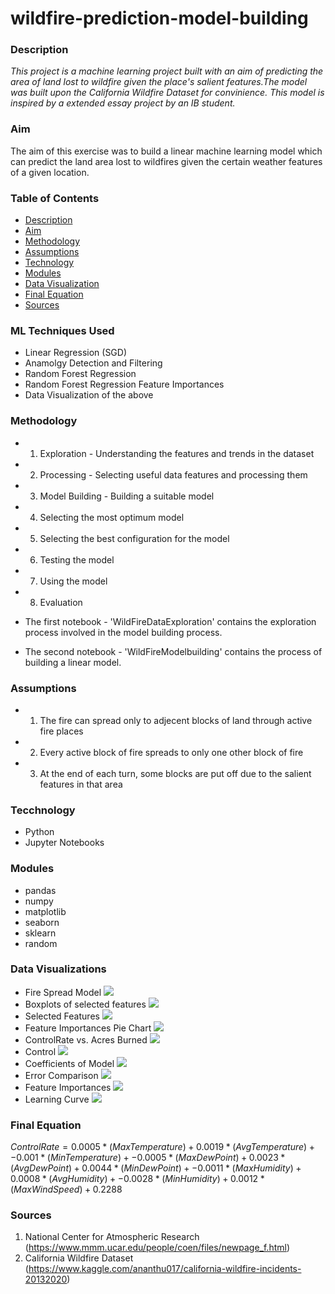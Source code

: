# wildfire-prediction-model-building

### Description
*This project is a machine learning project built with an aim of predicting the area of land lost to wildfire given the place's salient features.The model was built upon the California Wildfire Dataset for convinience. This model is inspired by a extended essay project by an IB student.*

### Aim 
The aim of this exercise was to build a linear machine learning model which can predict the land area lost to wildfires given the certain weather features of a given location. 

### Table of Contents 
* [Description](#description)
* [Aim](#aim)
* [Methodology](#methodology)
* [Assumptions](#assumptions)
* [Technology](#technology)
* [Modules](#modules)
* [Data Visualization](#data-visualization)
* [Final Equation](#final-equation)
* [Sources](#sources)

### ML Techniques Used
* Linear Regression (SGD)
* Anamolgy Detection and Filtering 
* Random Forest Regression 
* Random Forest Regression Feature Importances
* Data Visualization of the above

### Methodology 
* 1) Exploration - Understanding the features and trends in the dataset
* 2) Processing - Selecting useful data features and processing them 
* 3) Model Building - Building a suitable model
* 4) Selecting the most optimum model 
* 5) Selecting the best configuration for the model 
* 6) Testing the model 
* 7) Using the model 
* 8) Evaluation

* The first notebook - 'WildFireDataExploration' contains the exploration process involved in the model building process. 
* The second notebook - 'WildFireModelbuilding' contains the process of building a linear model. 


### Assumptions
* 1) The fire can spread only to adjecent blocks of land through active fire places
* 2) Every active block of fire spreads to only one other block of fire
* 3) At the end of each turn, some blocks are put off due to the salient features in that area

### Tecchnology 
* Python 
* Jupyter Notebooks

### Modules 
* pandas
* numpy
* matplotlib
* seaborn
* sklearn 
* random


### Data Visualizations
* Fire Spread Model
<img src="./images/FireSpreadModel.png"><img/>
* Boxplots of selected features
<img src="./images/Boxplots.png"><img/>
* Selected Features
<img src="./images/SelectedFeatures.png"><img/>
* Feature Importances Pie Chart 
<img src="./images/FeatureImportancesPieChart.png"><img/>
* ControlRate vs. Acres Burned 
<img src="./images/Boxplots.png"><img/>
* Control 
<img src="./images/Duration_Independence.png"><img/>
* Coefficients of Model 
<img src="./images/CoeficientsofModel.png"><img/>
* Error Comparison 
<img src="./images/ErrorComparision.png"><img/>
* Feature Importances
<img src="./images/Features_and_std.png"><img/>
* Learning Curve
<img src="./images/LearningCurve.png"><img/>



### Final Equation
$`ControlRate = 0.0005*(MaxTemperature) + 0.0019*(AvgTemperature) + -0.001*(MinTemperature) + -0.0005*(MaxDewPoint) + 0.0023*(AvgDewPoint) + 0.0044*(MinDewPoint) + -0.0011*(MaxHumidity) + 0.0008*(AvgHumidity) + -0.0028*(MinHumidity) + 0.0012*(MaxWindSpeed) + 0.2288`$

### Sources
1) National Center for Atmospheric Research (https://www.mmm.ucar.edu/people/coen/files/newpage_f.html)
2) California Wildfire Dataset (https://www.kaggle.com/ananthu017/california-wildfire-incidents-20132020)
